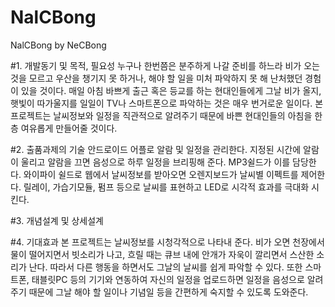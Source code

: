 NalCBong
==========
NalCBong by NeCBong

#1. 개발동기 및 목적, 필요성
 누구나 한번쯤은 분주하게 나갈 준비를 하느라 비가 오는 것을 모르고 우산을 챙기지 못 하거나, 해야 할 일을 미처 파악하지 못 해 난처했던 경험이 있을 것이다. 매일 아침 바쁘게 출근 혹은 등교를 하는 현대인들에게 그날 비가 올지, 햇빛이 따가울지를 일일이 TV나 스마트폰으로 파악하는 것은 매우 번거로운 일이다. 본 프로젝트는 날씨정보와 일정을 직관적으로 알려주기 때문에 바쁜 현대인들의 아침을 한층 여유롭게 만들어줄 것이다.

#2. 출품과제의 기술
 안드로이드 어플로 알람 및 일정을 관리한다. 지정된 시간에 알람이 울리고 알람을 끄면 음성으로 하루 일정을 브리핑해 준다. MP3쉴드가 이를 담당한다. 와이파이 쉴드로 웹에서 날씨정보를 받아오면 오렌지보드가 날씨별 이펙트를 제어한다. 릴레이, 가습기모듈, 펌프 등으로 날씨를 표현하고 LED로 시각적 효과를 극대화 시킨다.

#3. 개념설계 및 상세설계

#4. 기대효과
 본 프로젝트는 날씨정보를 시청각적으로 나타내 준다. 비가 오면 천장에서 물이 떨어지면서 빗소리가 나고, 흐릴 때는 큐브 내에 안개가 자욱이 깔리면서 스산한 소리가 난다. 따라서 다른 행동을 하면서도 그날의 날씨를 쉽게 파악할 수 있다. 또한 스마트폰, 태블릿PC 등의 기기와 연동하여 자신의 일정을 업로드하면 일정을 음성으로 알려주기 때문에 그날 해야 할 일이나 기념일 등을 간편하게 숙지할 수 있도록 도와준다.

